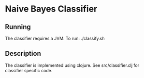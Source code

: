 # Naive Bayes Classifier

## Running

The classifier requires a JVM.
To run:
	./classify.sh

## Description

The classifier is implemented using clojure. See src/classifier.clj for classifier specific code.
